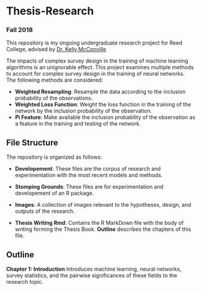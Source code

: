 # Thesis-Research
### Fall 2018

This repository is my ongoing undergraduate research project for Reed College, advised by [Dr. Kelly McConville](https://github.com/mcconvil)

The impacts of complex survey design in the training of machine learning algorithms is an unignorable effect. This project examines multiple methods to account for complex survey design in the training of neural networks. The following methods are considered:
- **Weighted Resampling**: Resample the data according to the inclusion probability of the observations.
- **Weighted Loss Function**: Weight the loss function in the training of the network by the inclusion probability of the observation.
- **Pi Feature**: Make available the inclusion probability of the observation as a feature in the training and testing of the network. 


## File Structure

The repository is organized as follows:
- **Developement**: These files are the corpus of research and experimentation with the most recent models and methods.

- **Stomping Grounds**: These files are for experimentation and developement of an R package.

- **Images**: A collection of images relevant to the hypotheses, design, and outputs of the research.

- **Thesis Writing Rmd**: Contains the R MarkDown file with the body of writing forming the Thesis Book. **Outline** describes the chapters of this file.

## Outline

**Chapter 1: Introduction** Introduces machine learning, neural networks, survey statistics, and the pairwise significances of these fields to the research topic.
